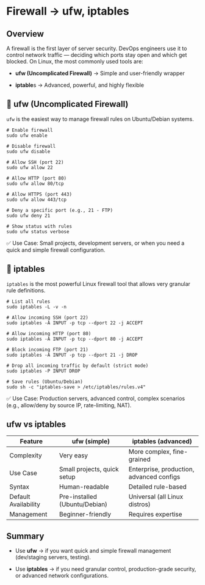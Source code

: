 # Firewall → ufw, iptables
## Overview

A firewall is the first layer of server security. DevOps engineers use it to control network traffic — deciding which ports stay open and which get blocked. On Linux, the most commonly used tools are:

- **ufw (Uncomplicated Firewall)** → Simple and user-friendly wrapper

- **iptable**s → Advanced, powerful, and highly flexible

## 🔹 ufw (Uncomplicated Firewall)

`ufw` is the easiest way to manage firewall rules on Ubuntu/Debian systems.

```
# Enable firewall
sudo ufw enable

# Disable firewall
sudo ufw disable

# Allow SSH (port 22)
sudo ufw allow 22

# Allow HTTP (port 80)
sudo ufw allow 80/tcp

# Allow HTTPS (port 443)
sudo ufw allow 443/tcp

# Deny a specific port (e.g., 21 - FTP)
sudo ufw deny 21

# Show status with rules
sudo ufw status verbose
```

✅ Use Case: Small projects, development servers, or when you need a quick and simple firewall configuration.

## 🔹 iptables

`iptables` is the most powerful Linux firewall tool that allows very granular rule definitions.
```
# List all rules
sudo iptables -L -v -n

# Allow incoming SSH (port 22)
sudo iptables -A INPUT -p tcp --dport 22 -j ACCEPT

# Allow incoming HTTP (port 80)
sudo iptables -A INPUT -p tcp --dport 80 -j ACCEPT

# Block incoming FTP (port 21)
sudo iptables -A INPUT -p tcp --dport 21 -j DROP

# Drop all incoming traffic by default (strict mode)
sudo iptables -P INPUT DROP

# Save rules (Ubuntu/Debian)
sudo sh -c "iptables-save > /etc/iptables/rules.v4"
```

✅ Use Case: Production servers, advanced control, complex scenarios (e.g., allow/deny by source IP, rate-limiting, NAT).

## ufw vs iptables
| Feature              | ufw (simple)                  | iptables (advanced)                      |
| -------------------- | ----------------------------- | ---------------------------------------- |
| Complexity           | Very easy                     | More complex, fine-grained               |
| Use Case             | Small projects, quick setup   | Enterprise, production, advanced configs |
| Syntax               | Human-readable                | Detailed rule-based                      |
| Default Availability | Pre-installed (Ubuntu/Debian) | Universal (all Linux distros)            |
| Management           | Beginner-friendly             | Requires expertise                       |

## Summary

- Use **ufw** → if you want quick and simple firewall management (dev/staging servers, testing).

- Use **iptables** → if you need granular control, production-grade security, or advanced network configurations.